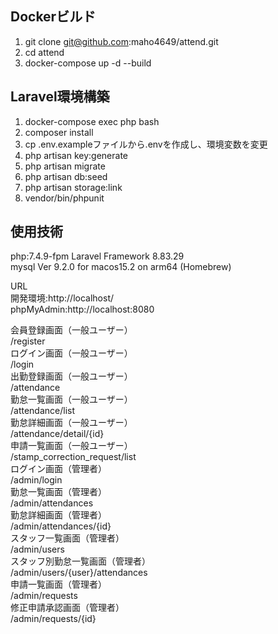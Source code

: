 ## Dockerビルド
1. git clone git@github.com:maho4649/attend.git
2. cd attend
3. docker-compose up -d --build


## Laravel環境構築
1. docker-compose exec php bash
2. composer install
3. cp .env.exampleファイルから.envを作成し、環境変数を変更
4. php artisan key:generate
5. php artisan migrate
6. php artisan db:seed
7. php artisan storage:link
8. vendor/bin/phpunit


## 使用技術
php:7.4.9-fpm
Laravel Framework 8.83.29  
mysql  Ver 9.2.0 for macos15.2 on arm64 (Homebrew)  
  
URL  
開発環境:http://localhost/  
phpMyAdmin:http://localhost:8080  

会員登録画面（一般ユーザー）  
/register  
ログイン画面（一般ユーザー）  
/login  
出勤登録画面（一般ユーザー）  
/attendance  
勤怠一覧画面（一般ユーザー）  
/attendance/list  
勤怠詳細画面（一般ユーザー）  
/attendance/detail/{id}  
申請一覧画面（一般ユーザー）  
/stamp_correction_request/list  
ログイン画面（管理者）  
/admin/login  
勤怠一覧画面（管理者）  
/admin/attendances  
勤怠詳細画面（管理者）  
/admin/attendances/{id}  
スタッフ一覧画面（管理者）  
/admin/users  
スタッフ別勤怠一覧画面（管理者）  
/admin/users/{user}/attendances  
申請一覧画面（管理者）  
/admin/requests  
修正申請承認画面（管理者）  
/admin/requests/{id}  